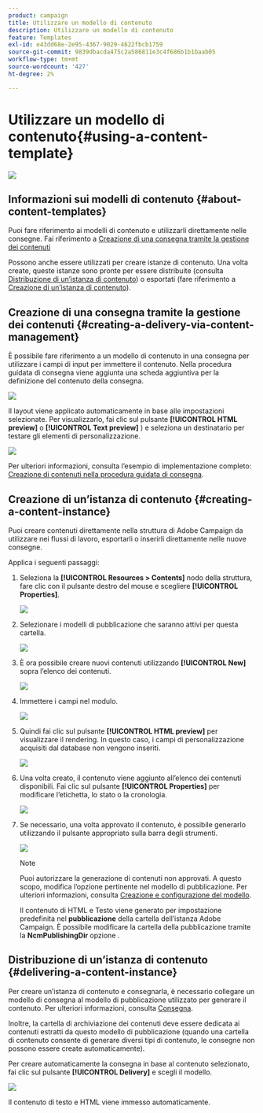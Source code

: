 ```yaml
---
product: campaign
title: Utilizzare un modello di contenuto
description: Utilizzare un modello di contenuto
feature: Templates
exl-id: e43dd68e-2e95-4367-9029-4622fbcb1759
source-git-commit: 9839dbacda475c2a586811e3c4f686b1b1baab05
workflow-type: tm+mt
source-wordcount: '427'
ht-degree: 2%

---
```


# Utilizzare un modello di contenuto{#using-a-content-template}

![](../../assets/common.svg)

## Informazioni sui modelli di contenuto {#about-content-templates}

Puoi fare riferimento ai modelli di contenuto e utilizzarli direttamente nelle consegne. Fai riferimento a [Creazione di una consegna tramite la gestione dei contenuti](#creating-a-delivery-via-content-management)

Possono anche essere utilizzati per creare istanze di contenuto. Una volta create, queste istanze sono pronte per essere distribuite (consulta [Distribuzione di un’istanza di contenuto](#delivering-a-content-instance)) o esportati (fare riferimento a [Creazione di un’istanza di contenuto](#creating-a-content-instance)).

## Creazione di una consegna tramite la gestione dei contenuti {#creating-a-delivery-via-content-management}

È possibile fare riferimento a un modello di contenuto in una consegna per utilizzare i campi di input per immettere il contenuto. Nella procedura guidata di consegna viene aggiunta una scheda aggiuntiva per la definizione del contenuto della consegna.

![](assets/s_ncs_content_deliver_a_content.png)

Il layout viene applicato automaticamente in base alle impostazioni selezionate. Per visualizzarlo, fai clic sul pulsante **[!UICONTROL HTML preview]** o **[!UICONTROL Text preview]** ) e seleziona un destinatario per testare gli elementi di personalizzazione.

![](assets/s_ncs_content_deliver_a_content_html.png)

Per ulteriori informazioni, consulta l’esempio di implementazione completo: [Creazione di contenuti nella procedura guidata di consegna](use-case--creating-content-management.md#creating-content-in-the-delivery-wizard).

## Creazione di un’istanza di contenuto {#creating-a-content-instance}

Puoi creare contenuti direttamente nella struttura di Adobe Campaign da utilizzare nei flussi di lavoro, esportarli o inserirli direttamente nelle nuove consegne.

Applica i seguenti passaggi:

1. Seleziona la **[!UICONTROL Resources > Contents]** nodo della struttura, fare clic con il pulsante destro del mouse e scegliere **[!UICONTROL Properties]**.

   ![](assets/s_ncs_content_folder_properties.png)

1. Selezionare i modelli di pubblicazione che saranno attivi per questa cartella.

   ![](assets/s_ncs_content_folder_templates.png)

1. È ora possibile creare nuovi contenuti utilizzando **[!UICONTROL New]** sopra l’elenco dei contenuti.

   ![](assets/s_ncs_content_folder_create_a_template.png)

1. Immettere i campi nel modulo.

   ![](assets/s_ncs_content_folder_use_a_template.png)

1. Quindi fai clic sul pulsante **[!UICONTROL HTML preview]** per visualizzare il rendering. In questo caso, i campi di personalizzazione acquisiti dal database non vengono inseriti.

   ![](assets/s_ncs_content_folder_use_a_template_preview.png)

1. Una volta creato, il contenuto viene aggiunto all’elenco dei contenuti disponibili. Fai clic sul pulsante **[!UICONTROL Properties]** per modificare l’etichetta, lo stato o la cronologia.

   ![](assets/s_ncs_content_folder_template_properties.png)

1. Se necessario, una volta approvato il contenuto, è possibile generarlo utilizzando il pulsante appropriato sulla barra degli strumenti.

   ![](assets/s_ncs_content_folder_template_generate.png)

   >[!NOTE]
   >
   >Puoi autorizzare la generazione di contenuti non approvati. A questo scopo, modifica l’opzione pertinente nel modello di pubblicazione. Per ulteriori informazioni, consulta [Creazione e configurazione del modello](publication-templates.md#creating-and-configuring-the-template).

   Il contenuto di HTML e Testo viene generato per impostazione predefinita nel **pubblicazione** della cartella dell’istanza Adobe Campaign. È possibile modificare la cartella della pubblicazione tramite la **NcmPublishingDir** opzione .

## Distribuzione di un’istanza di contenuto {#delivering-a-content-instance}

Per creare un’istanza di contenuto e consegnarla, è necessario collegare un modello di consegna al modello di pubblicazione utilizzato per generare il contenuto. Per ulteriori informazioni, consulta [Consegna](publication-templates.md#delivery).

Inoltre, la cartella di archiviazione dei contenuti deve essere dedicata ai contenuti estratti da questo modello di pubblicazione (quando una cartella di contenuto consente di generare diversi tipi di contenuto, le consegne non possono essere create automaticamente).

Per creare automaticamente la consegna in base al contenuto selezionato, fai clic sul pulsante **[!UICONTROL Delivery]** e scegli il modello.

![](assets/s_ncs_content_folder_create_the_delivery.png)

Il contenuto di testo e HTML viene immesso automaticamente.
